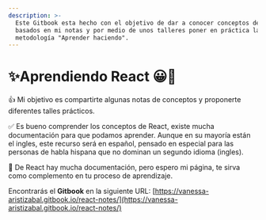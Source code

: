 ```yaml
---
description: >-
  Este Gitbook esta hecho con el objetivo de dar a conocer conceptos de React,
  basados en mi notas y por medio de unos talleres poner en práctica la
  metodología "Aprender haciendo".
---
```


# ✨Aprendiendo React 😀💪

👍 Mi objetivo es compartirte algunas notas de conceptos y proponerte diferentes talles prácticos.

✅ Es bueno comprender los conceptos de React, existe mucha documentación para que podamos aprender. Aunque en su mayoría están el ingles, este recurso será en español, pensado en especial para las personas de habla hispana que no dominan un segundo idioma (ingles).

👋 De React hay mucha documentación, pero espero mi página, te sirva como complemento en tu proceso de aprendizaje.

Encontrarás el **Gitbook** en la siguiente URL: [https://vanessa-aristizabal.gitbook.io/react-notes/](https://vanessa-aristizabal.gitbook.io/react-notes/)
